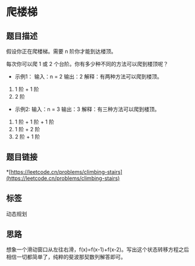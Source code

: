 # 爬楼梯

## 题目描述

假设你正在爬楼梯。需要 n 阶你才能到达楼顶。

每次你可以爬 1 或 2 个台阶。你有多少种不同的方法可以爬到楼顶呢？

- 示例1：
输入：n = 2
输出：2
解释：有两种方法可以爬到楼顶。
1. 1 阶 + 1 阶
2. 2 阶

- 示例2:
输入：n = 3
输出：3
解释：有三种方法可以爬到楼顶。
1. 1 阶 + 1 阶 + 1 阶
2. 1 阶 + 2 阶
3. 2 阶 + 1 阶

## 题目链接

*[https://leetcode.cn/problems/climbing-stairs](https://leetcode.cn/problems/climbing-stairs)

## 标签

动态规划

## 思路

想象一个滑动窗口从左往右滑，f(x)=f(x-1)+f(x-2)。写出这个状态转移方程之后相信一切都简单了，纯粹的斐波那契数列解答即可。
